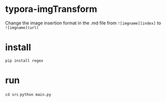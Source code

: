 # typora-imgTransform
Change the image insertion format in the .md file from `![imgname][index]` to `![imgname](url)`

# install
`pip install regex`

# run
`cd src`
`python main.py`
